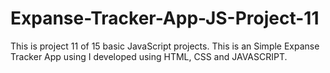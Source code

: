 # Expanse-Tracker-App-JS-Project-11
This is project 11 of 15 basic JavaScript projects. This is an Simple Expanse Tracker App using I developed using HTML, CSS and JAVASCRIPT. 
